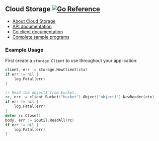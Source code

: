 ## Cloud Storage [![Go Reference](https://pkg.go.dev/cloud.google.com/go/storage.svg)](https://pkg.go.dev/cloud.google.com/go/storage)

- [About Cloud Storage](https://cloud.google.com/storage/)
- [API documentation](https://cloud.google.com/storage/docs)
- [Go client documentation](https://pkg.go.dev/cloud.google.com/go/storage)
- [Complete sample programs](https://github.com/GoogleCloudPlatform/golang-samples/tree/master/storage)

### Example Usage

First create a `storage.Client` to use throughout your application:

[snip]:# (storage-1)
```go
client, err := storage.NewClient(ctx)
if err != nil {
	log.Fatal(err)
}
```

[snip]:# (storage-2)
```go
// Read the object1 from bucket.
rc, err := client.Bucket("bucket").Object("object1").NewReader(ctx)
if err != nil {
	log.Fatal(err)
}
defer rc.Close()
body, err := ioutil.ReadAll(rc)
if err != nil {
	log.Fatal(err)
}
```
